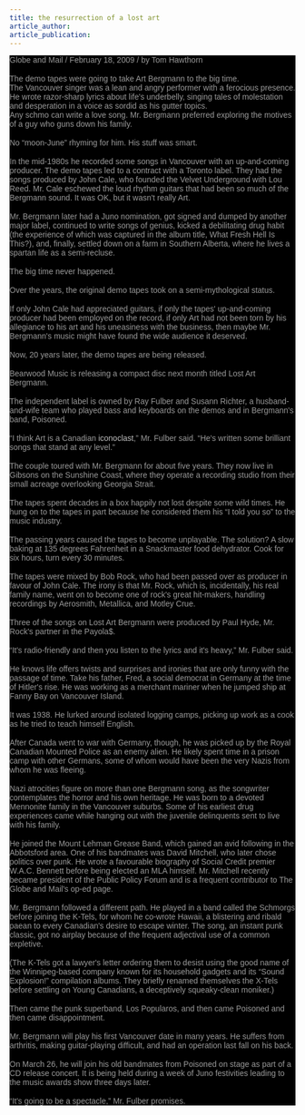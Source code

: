 ```yaml
---
title: the resurrection of a lost art
article_author: 
article_publication: 
---
```

<div style="margin: 0px; padding: 0px; background-color: #000000">
<span class="Apple-style-span"><span style="font-size: 1em; font-family: 'Book Antiqua', Arial, 'Times New Roman', Times, serif; color: #999999">Globe and Mail / February 18, 2009 / by Tom Hawthorn</span><br />
<br />
<span style="color: #c0c0c0"><span style="font-family: 'Book Antiqua', Arial, 'Times New Roman', Times, serif; color: #999999"><span style="font-size: 1em">The demo tapes were going to take Art Bergmann to the big time.</span></span><br />
<span style="font-family: 'Book Antiqua', Arial, 'Times New Roman', Times, serif; color: #999999"><span style="font-size: 1em">
The Vancouver singer was a lean and angry performer with a ferocious
presence. He wrote razor-sharp lyrics about life's underbelly, singing
tales of molestation and desperation in a voice as sordid as his gutter
topics.</span></span><br />
<span style="font-family: 'Book Antiqua', Arial, 'Times New Roman', Times, serif; color: #999999"><span style="font-size: 1em">
Any schmo can write a love song. Mr. Bergmann preferred exploring the motives of a guy who guns down his family.</span></span><br />
<br />
<span style="font-family: 'Book Antiqua', Arial, 'Times New Roman', Times, serif; color: #999999"><span style="font-size: 1em">
No &ldquo;moon-June&rdquo; rhyming for him. His stuff was smart.</span></span><br />
<br />
<span style="font-family: 'Book Antiqua', Arial, 'Times New Roman', Times, serif; color: #999999"><span style="font-size: 1em">
In the mid-1980s he recorded some songs in Vancouver with an
up-and-coming producer. The demo tapes led to a contract with a Toronto
label. They had the songs produced by John Cale, who founded the Velvet
Underground with Lou Reed. Mr. Cale eschewed the loud rhythm guitars
that had been so much of the Bergmann sound. It was OK, but it wasn't
really Art.</span></span><br />
<br />
<span style="font-family: 'Book Antiqua', Arial, 'Times New Roman', Times, serif; color: #999999"><span style="font-size: 1em">
Mr. Bergmann later had a Juno nomination, got signed and dumped by
another major label, continued to write songs of genius, kicked a
debilitating drug habit (the experience of which was captured in the
album title, What Fresh Hell Is This?), and, finally, settled down on a
farm in Southern Alberta, where he lives a spartan life as a
semi-recluse.</span></span><br />
<br />
<span style="font-family: 'Book Antiqua', Arial, 'Times New Roman', Times, serif; color: #999999"><span style="font-size: 1em">
The big time never happened.</span></span><br />
<br />
<span style="font-family: 'Book Antiqua', Arial, 'Times New Roman', Times, serif; color: #999999"><span style="font-size: 1em">
Over the years, the original demo tapes took on a semi-mythological status.</span></span><br />
<br />
<span style="font-family: 'Book Antiqua', Arial, 'Times New Roman', Times, serif; color: #999999"><span style="font-size: 1em">
If only John Cale had appreciated guitars, if only the tapes'
up-and-coming producer had been employed on the record, if only Art had
not been torn by his allegiance to his art and his uneasiness with the
business, then maybe Mr. Bergmann's music might have found the wide
audience it deserved.</span></span><br />
<br />
<span style="font-family: 'Book Antiqua', Arial, 'Times New Roman', Times, serif; color: #999999"><span style="font-size: 1em">
Now, 20 years later, the demo tapes are being released.</span></span><br />
<br />
<span style="font-family: 'Book Antiqua', Arial, 'Times New Roman', Times, serif; color: #999999"><span style="font-size: 1em">
Bearwood Music is releasing a compact disc next month titled Lost Art Bergmann.</span></span><br />
<br />
<span style="font-family: 'Book Antiqua', Arial, 'Times New Roman', Times, serif; color: #999999"><span style="font-size: 1em">
The independent label is owned by Ray Fulber and Susann Richter, a
husband-and-wife team who played bass and keyboards on the demos and in
Bergmann's band, Poisoned.</span></span><br />
<br />
<span style="font-family: 'Book Antiqua', Arial, 'Times New Roman', Times, serif; color: #999999"><span style="font-size: 1em">
&ldquo;I think Art is a Canadian&nbsp;</span></span><span style="font-family: 'Book Antiqua', Arial, 'Times New Roman', Times, serif">iconoclast</span><span style="font-family: 'Book Antiqua', Arial, 'Times New Roman', Times, serif; color: #999999"><span style="font-size: 1em">,&rdquo; Mr. Fulber said. &ldquo;He's written some brilliant songs that stand at any level.&rdquo;</span></span><br />
<br />
<span style="font-family: 'Book Antiqua', Arial, 'Times New Roman', Times, serif; color: #999999"><span style="font-size: 1em">
The couple toured with Mr. Bergmann for about five years. They now live
in Gibsons on the Sunshine Coast, where they operate a recording studio
from their small acreage overlooking Georgia Strait.</span></span><br />
<br />
<span style="font-family: 'Book Antiqua', Arial, 'Times New Roman', Times, serif; color: #999999"><span style="font-size: 1em">
The tapes spent decades in a box happily not lost despite some wild
times. He hung on to the tapes in part because he considered them his
&ldquo;I told you so&rdquo; to the music industry.</span></span><br />
<br />
<span style="font-family: 'Book Antiqua', Arial, 'Times New Roman', Times, serif; color: #999999"><span style="font-size: 1em">
The passing years caused the tapes to become unplayable. The solution?
A slow baking at 135 degrees Fahrenheit in a Snackmaster food
dehydrator. Cook for six hours, turn every 30 minutes.</span></span><br />
<br />
<span style="font-family: 'Book Antiqua', Arial, 'Times New Roman', Times, serif; color: #999999"><span style="font-size: 1em">
The tapes were mixed by Bob Rock, who had been passed over as producer
in favour of John Cale. The irony is that Mr. Rock, which is,
incidentally, his real family name, went on to become one of rock's
great hit-makers, handling recordings by Aerosmith, Metallica, and
Motley Crue.</span></span><br />
<br />
<span style="font-family: 'Book Antiqua', Arial, 'Times New Roman', Times, serif; color: #999999"><span style="font-size: 1em">
Three of the songs on Lost Art Bergmann were produced by Paul Hyde, Mr. Rock's partner in the Payola$.</span></span><br />
<br />
<span style="font-family: 'Book Antiqua', Arial, 'Times New Roman', Times, serif; color: #999999"><span style="font-size: 1em">
&ldquo;It's radio-friendly and then you listen to the lyrics and it's heavy,&rdquo; Mr. Fulber said.</span></span><br />
<br />
<span style="font-family: 'Book Antiqua', Arial, 'Times New Roman', Times, serif; color: #999999"><span style="font-size: 1em">
He knows life offers twists and surprises and ironies that are only
funny with the passage of time. Take his father, Fred, a social
democrat in Germany at the time of Hitler's rise. He was working as a
merchant mariner when he jumped ship at Fanny Bay on Vancouver Island.</span></span><br />
<br />
<span style="font-family: 'Book Antiqua', Arial, 'Times New Roman', Times, serif; color: #999999"><span style="font-size: 1em">
It was 1938. He lurked around isolated logging camps, picking up work as a cook as he tried to teach himself English.</span></span><br />
<br />
<span style="font-family: 'Book Antiqua', Arial, 'Times New Roman', Times, serif; color: #999999"><span style="font-size: 1em">
After Canada went to war with Germany, though, he was picked up by the
Royal Canadian Mounted Police as an enemy alien. He likely spent time
in a prison camp with other Germans, some of whom would have been the
very Nazis from whom he was fleeing.</span></span><br />
<br />
<span style="font-family: 'Book Antiqua', Arial, 'Times New Roman', Times, serif; color: #999999"><span style="font-size: 1em">
Nazi atrocities figure on more than one Bergmann song, as the
songwriter contemplates the horror and his own heritage. He was born to
a devoted Mennonite family in the Vancouver suburbs. Some of his
earliest drug experiences came while hanging out with the juvenile
delinquents sent to live with his family.</span></span><br />
<br />
<span style="font-family: 'Book Antiqua', Arial, 'Times New Roman', Times, serif; color: #999999"><span style="font-size: 1em">
He joined the Mount Lehman Grease Band, which gained an avid following
in the Abbotsford area. One of his bandmates was David Mitchell, who
later chose politics over punk. He wrote a favourable biography of
Social Credit premier W.A.C. Bennett before being elected an MLA
himself. Mr. Mitchell recently became president of the Public Policy
Forum and is a frequent contributor to The Globe and Mail's op-ed page.</span></span><br />
<br />
<span style="font-family: 'Book Antiqua', Arial, 'Times New Roman', Times, serif; color: #999999"><span style="font-size: 1em">
Mr. Bergmann followed a different path. He played in a band called the
Schmorgs before joining the K-Tels, for whom he co-wrote Hawaii, a
blistering and ribald paean to every Canadian's desire to escape
winter. The song, an instant punk classic, got no airplay because of
the frequent adjectival use of a common expletive.</span></span><br />
<br />
<span style="font-family: 'Book Antiqua', Arial, 'Times New Roman', Times, serif; color: #999999"><span style="font-size: 1em">
(The K-Tels got a lawyer's letter ordering them to desist using the
good name of the Winnipeg-based company known for its household gadgets
and its &ldquo;Sound Explosion!&rdquo; compilation albums. They briefly renamed
themselves the X-Tels before settling on Young Canadians, a deceptively
squeaky-clean moniker.)</span></span><br />
<br />
<span style="font-family: 'Book Antiqua', Arial, 'Times New Roman', Times, serif; color: #999999"><span style="font-size: 1em">
Then came the punk superband, Los Popularos, and then came Poisoned and then came disappointment.</span></span><br />
<br />
<span style="font-family: 'Book Antiqua', Arial, 'Times New Roman', Times, serif; color: #999999"><span style="font-size: 1em">
Mr. Bergmann will play his first Vancouver date in many years. He
suffers from arthritis, making guitar-playing difficult, and had an
operation last fall on his back.</span></span><br />
<br />
<span style="font-family: 'Book Antiqua', Arial, 'Times New Roman', Times, serif; color: #999999"><span style="font-size: 1em">
On March 26, he will join his old bandmates from Poisoned on stage as
part of a CD release concert. It is being held during a week of Juno
festivities leading to the music awards show three days later.</span></span><br />
<br />
<span style="font-family: 'Book Antiqua', Arial, 'Times New Roman', Times, serif; color: #999999"><span style="font-size: 1em">
&ldquo;It's going to be a spectacle,&rdquo; Mr. Fulber promises.</span></span></span></span>
</div>
